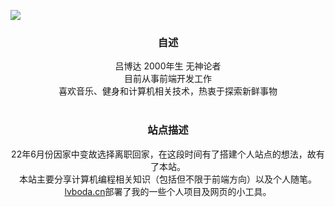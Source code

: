 ![](/img/about-me.png)

<center><h3>自述</h3></center>

<center>
    吕博达 2000年生 无神论者
</center>
<center>
    目前从事前端开发工作
</center>
<center>
    喜欢音乐、健身和计算机相关技术，热衷于探索新鲜事物
</center>
</br>

<center><h3>站点描述</h3></center>

<center>
    22年6月份因家中变故选择离职回家，在这段时间有了搭建个人站点的想法，故有了本站。
</center>
<center>
    本站主要分享计算机编程相关知识（包括但不限于前端方向）以及个人随笔。
</center>
<center>
    <a href="https://lvboda.cn">lvboda.cn</a>部署了我的一些个人项目及网页的小工具。
</center>
